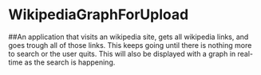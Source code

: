 # WikipediaGraphForUpload

##An application that visits an wikipedia site, gets all wikipedia links, and goes trough all of those links.
This keeps going until there is nothing more to search or the user quits.
This will also be displayed with a graph in real-time as the search is happening.
